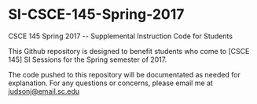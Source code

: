 # SI-CSCE-145-Spring-2017
CSCE 145 Spring 2017 -- Supplemental Instruction Code for Students

This Github repository is designed to benefit students who come to [CSCE 145] SI Sessions for the Spring semester of 2017.

The code pushed to this repository will be documentated as needed for explanation. For any questions or concerns, please email me at judsonj@email.sc.edu
